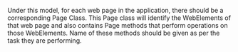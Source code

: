 Under this model, for each web page in the application, there should be a corresponding Page Class. This Page class will identify the WebElements of that web page and also contains Page methods that perform operations on those WebElements. Name of these methods should be given as per the task they are performing.

